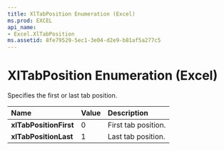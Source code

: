 ```yaml
---
title: XlTabPosition Enumeration (Excel)
ms.prod: EXCEL
api_name:
- Excel.XlTabPosition
ms.assetid: 8fe79529-5ec1-3e04-d2e9-b81af5a277c5
---
```



# XlTabPosition Enumeration (Excel)

Specifies the first or last tab position.



|**Name**|**Value**|**Description**|
|:-----|:-----|:-----|
| **xlTabPositionFirst**|0|First tab position.|
| **xlTabPositionLast**|1|Last tab position.|

